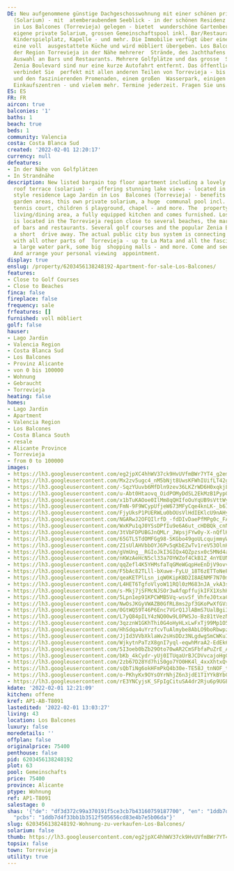 ```yaml
---
DE: Neu aufgenommene günstige Dachgeschosswohnung mit einer schönen privaten Dachterrasse
  (Solarium) - mit  atemberaubendem Seeblick - in der schönen Residenz Lago Jardin
  in Los Balcones (Torrevieja) gelegen - bietet  wunderschöne Gartenbereiche, das
  eigene private Solarium, grossen Gemeinschaftspool inkl. Bar/Restaurant,  Tennisplatz,
  Kinderspielplatz, Kapelle - und mehr. Die Immobilie verfügt über einen offenen Wohn-/Essbereich,
  eine voll  ausgestattete Küche und wird möbliert übergeben. Los Balcones liegt in
  der Region Torrevieja in der Nähe mehrerer  Strände, des Jachthafens und einer großen
  Auswahl an Bars und Restaurants. Mehrere Golfplätze und das grosse  Shopping Centre
  Zenia Boulevard sind nur eine kurze Autofahrt entfernt. Das öffentliche Stadtbussystem
  verbindet Sie  perfekt mit allen anderen Teilen von Torrevieja - bis nach La Mata
  und den faszinierenden Promenaden, einem großen  Wasserpark, einigen weiteren großen
  Einkaufszentren - und vielem mehr. Termine jederzeit. Fragen Sie uns.
ES: ES
FR: FR
aircon: true
balconies: '1'
baths: 1
beach: true
beds: 1
community: Valencia
costa: Costa Blanca Sud
created: '2022-02-01 12:20:17'
currency: null
defeatures:
- In der Nähe von Golfplätzen
- In Strandnähe
description: New listed bargain top floor apartment including a lovely fully private
  roof terrace (solarium) -  offering stunning lake views - located in the nice Spanish
  style residence Lago Jardin in Los  Balcones (Torrevieja) - benefits from beautiful
  garden areas, this own private solarium, a huge  communal pool incl. Bar / restaurant,
  tennis court, children ́s playground, chapel - and more. The  property has an open
  living/dining area, a fully equipped kitchen and comes furnished. Los  Balcones
  is located in the Torrevieja region close to several beaches, the marina and a wide  selection
  of bars and restaurants. Several golf courses and the popular Zenia Boulevard are
  a short  drive away. The actual public city bus system is connecting you perfectly
  with all other parts of  Torrevieja - up to La Mata and all the fascinating promenades,
  a large water park, some big  shopping malls - and more. Come and see yourself.
  And arrange your personal viewing  appointment.
display: true
enslug: /property/6203456138248192-Apartment-for-sale-Los-Balcones/
features:
- Close to Golf Courses
- Close to Beaches
finca: false
fireplace: false
frequency: sale
frfeatures: []
furnished: voll möbliert
golf: false
hauser:
- Lago Jardin
- Valencia Region
- Costa Blanca Sud
- Los Balcones
- Provinz Alicante
- von 0 bis 100000
- Wohnung
- Gebraucht
- Torrevieja
heating: false
homes:
- Lago Jardin
- Apartment
- Valencia Region
- Los Balcones
- Costa Blanca South
- resale
- Alicante Province
- Torrevieja
- from 0 to 100000
images:
- https://lh3.googleusercontent.com/eg2jpXC4hhWV37ck9HvUVfmBWr7YT4_g2em87qqulmnxhtsaQRDRplbLYVsNGOsILcJI0vjzJkvsVskive0-jYJKkZ_UllMp=w640-rj-e30-l100
- https://lh3.googleusercontent.com/Mx2zv5ugc4_nM5bNjt8UwsKFWhIUifLT42gS_hbniCHFdOHqZiELSZQTWifnjrcfVdaw9ttRwD1c4iKq5bpqCHhOywPhl_ubdQ=w640-rj-e30-l100
- https://lh3.googleusercontent.com/-SqzYUuvb6MfDln9zev36LKZrWD6H0xqkjLkm722f2QIDdYWTzNBZobLhzqioPgwbYa4oDBYeANWH0ZNAjmO9sQD1KYHEVOecA=w640-rj-e30-l100
- https://lh3.googleusercontent.com/u-Abt0Htaovq_OidPOMyDdSL2EkMzB1PypQYonIoQMibnHjt1iMoyQJpbeCkzSLWNSySASzPrhUMf8Cqkw4UhNMQoFVOFGILrA=w640-rj-e30-l100
- https://lh3.googleusercontent.com/x1bTuKAOoe0IlMm8qQHIfoOuYqUB9sVttWy0jU-1vL9gQGx3TTCqwBspGuHN9XbPs0rda8UxCRE3u5BzA-SvyaE6yAXrG5b4=w640-rj-e30-l100
- https://lh3.googleusercontent.com/FmN-9F9WCypUfjeW673MFyCqe4knLK-_b6Izd3fSp6Eu_51ngxbnjTYWKhXRorj0X9Pe4-OIsngbBOBKdp2dX8MBhz1xPvVM=w640-rj-e30-l100
- https://lh3.googleusercontent.com/FjyUksP1PUERWLu0bOUsVlHdIEKlcU9nAHyEIoNeAbMHsdDhp64WvOuQKfSu76V0NCB9lH9ha85EE45Yn4k6Ql_qkBLbV5-44w=w640-rj-e30-l100
- https://lh3.googleusercontent.com/NGARwJ2OFQIlrfD_-fdDIvDaePfMPg0c_FAsRH8Ky-nWxb85EoOT-JG_ydVI-IiqpQn_vLDmlsr1cazjLblielyPpCpeZw7Gdw=w640-rj-e30-l100
- https://lh3.googleusercontent.com/WxKPu1qJ0YSsDPfIu9e6A6ut_cHDBQk_cnN8MCKcG5TJ6MehSR67eG1T8wS22ZEouUm514Tl0--EkaNrf1cGqJzKEcKaADh_cw=w640-rj-e30-l100
- https://lh3.googleusercontent.com/3tVbFDPUBGJnQMLr_JWpsjFYw0y-X-nQflKA5Deszt2nZEX1Tbp6st4TzTzePAbz5_UlyHzpoJp2t9yE_oLiBvjkERWcaX45G50=w640-rj-e30-l100
- https://lh3.googleusercontent.com/65GTLSTdOMFGg98-SKGbo49goULcqujmmyWHLLO18adMSgbUEXh-O6bd9Q_GAHM4pSNMqUCTab23gA86vdccmHshNh4_BFjk=w640-rj-e30-l100
- https://lh3.googleusercontent.com/ZIsUlAHVbbOYJ6Pv5qKbEZwTv1reV53OlnKdsFJybm8NeUB991IV2jPSVq-oqEo2v6X0-uHClwwgSzkgupShI7vMTPeBSwAg=w640-rj-e30-l100
- https://lh3.googleusercontent.com/gVmUng__RGIoJkI3GIQx4QZpzsx0c5MNd4alsm0-Fs8Rh0ZlSYD5m0rfQdowCWSPOL-jRNp57_gOaW5ZRmsvhdQzD06I17jVjQ=w640-rj-e30-l100
- https://lh3.googleusercontent.com/nKWzAeHcN5cl33a7OYWZof4CkB1Z_4nYEUNMbBHdzPnCTYWOY3S4bod2jThT1fMtgVK41qzctThHvy56gl6jSak5CZXB1_48OqQ=w640-rj-e30-l100
- https://lh3.googleusercontent.com/qqZefl4K5YHMsfaTqGMeWGqpHeEnDjV9ovvcVIzHoXJO9j_ypUxd3OkV74uh_keQL_X8v6AdkmdT9gxELWfc1N0Te-iR9NLQcw=w640-rj-e30-l100
- https://lh3.googleusercontent.com/F5bAc82TLll-bXuwe-FyLU_18T6zETToNeP5n1gyApxIh7CTZCuAGhjthJRQJg9XtArhkoSA-QaVKMuiKq7VMeGrGAnww3uA=w640-rj-e30-l100
- https://lh3.googleusercontent.com/qeaKETPlLsn_iqW0KipKBD2I8AENMF7N70mnE6xPwvEsTcEQkL4o7roJWIX4KjfDPK94JWx9cAn6mnGaj3L92r7ONnDGbAAvcg=w640-rj-e30-l100
- https://lh3.googleusercontent.com/L4HET6TgfoVlyoW11RQl0zM683nJA_vkA3sCO2awxiRtHJ_LNVIrRqRoi2GqyBcUNST08a5lktUzN6evIAQND7EFFbFlU-MhuA=w640-rj-e30-l100
- https://lh3.googleusercontent.com/s-Mkj7jSFMcNJSOr3wAfqpffujkIFX1XshHVyWEk6BHQVzsv5wAnTsCoYKgQJQrKWLBXhaSH3Wjym1tlTnRFGyMj0uY7w1VN7g=w640-rj-e30-l100
- https://lh3.googleusercontent.com/5Lpn1ep91KPCWMB5Vq-wsvSf_VhfeJ0txaCzxxnPyBOKI_6YIzB9lSMdo0OML3a0jHe-7guCCZ1CnuqqrHB8g1EeqEKmyIA7i1U=w640-rj-e30-l100
- https://lh3.googleusercontent.com/NwOsJKGyVWAZB0GfRL8ms2pf3GKoPwXfGVxtrKw2DNH3fri8MQ3mMXBodjydpEQtte1MqIcNG3gpB2749NygPU5jf5iB4WKKSw=w640-rj-e30-l100
- https://lh3.googleusercontent.com/0GtWQ59T46P6Enc7VGrQ1JlABmS7UalBgi3Sd3aM2hLBadlUn7bi2pLpoylAmO5kJvpu7TrY5JzUtZKvCK4z0fb6qPUveMte=w640-rj-e30-l100
- https://lh3.googleusercontent.com/L7yQ84pILY4zNQ00w9L0PWSJo-Bz81tVezNxPDY5ZABSzRevbhZBfKIeDzNqyFg158FFjYW8wZxMPc8-M3XMWWYEeX44HrgL1Q=w640-rj-e30-l100
- https://lh3.googleusercontent.com/3qzznW1GKhThi0G4oHyHLxLwFxTj99Mp1O55wSuDF0inWxVSCYyNeYLov_8iarbF5j3KfWupL9srL4STawqc5v_LkwnFiD-ZvAg=w640-rj-e30-l100
- https://lh3.googleusercontent.com/HhSdqa4uYrzfcvTuAlmybe8AbLO9boRbwpzOD21XTG_blDKlU_3RgweSRIJz3g9Q94VhFfVKTbGCXOK9Wj0QvfBz_uHpTFbWOA=w640-rj-e30-l100
- https://lh3.googleusercontent.com/JjId3VVbXklaWv2sHsDDz3NLgdwgSmCWKuIM2Ylodx3-mmoBS1P6wUBNl3-SCpJxNvwX0AvpTVQbwZgzTz6aFmvJPZwlY8q_ZQ=w640-rj-e30-l100
- https://lh3.googleusercontent.com/WjkytnPaTzX8gnI7yql-eqwhMraA2-EdEk61X-8N4pY-QRDemx1rDUxy0xhX575ac62xnfs-uwrg9P0V-rbxSNjsvLK3j5JtmYI=w640-rj-e30-l100
- https://lh3.googleusercontent.com/5I3oeb0bZb29Oto70wAR2CmSFbfaPuZrE_AVJbBW8w08Yw-798JwzcD7wHzmCyXl72YOI90rMa-Z74rfazHRD5tbshkDpv-M=w640-rj-e30-l100
- https://lh3.googleusercontent.com/bKb_4kCydr-yUj0ITUqaUrBJCDVvcajoHgGdbZ7EH556jiF6OA-9uFAa7KB3xLjDv9Y08qoV20Iyd0ljupqPMkJJ1lXljBPwsQ=w640-rj-e30-l100
- https://lh3.googleusercontent.com/2zb67D28Yd7hiS0go7YO0HK4l_4xxXhtxQvOwIVFgkcT5hjWxx91rZLiDc-jRjmW34AcI9W5AzskQ0mD_I_2WaBZfkVq4huEtw=w640-rj-e30-l100
- https://lh3.googleusercontent.com/sQbTiNg6okHFmPkQ4b30e-TE58J_tnNOF_teGCUFZKbbjFz_TarlikxQYjIkD5C4Ps_lDtw6F8clbmLa-3UBr8XTUOK2n2_FGek=w640-rj-e30-l100
- https://lh3.googleusercontent.com/o-PKhyKx9OYsOYrNhjZ6n3jdE1T1YYkBYb0dhUabgKCVbSuPLdPFV2ZQlgOq-tHSbWSc3Q5N400HiFqF4sKUW7QfVzDdtGni5Q=w640-rj-e30-l100
- https://lh3.googleusercontent.com/rE3YNCyjsK_SFpIgCituSA4dr2Rju6p9UGEiDzoJfqLG4rlSulmjHACFqWl5bZE0-AbYoJFSv0oFYingvpBcnCXm5KqPUIKNPg=w640-rj-e30-l100
kdate: '2022-02-01 12:21:09'
kitchen: offene
kref: AP1-AB-T8091
lastedited: '2022-02-01 13:03:27'
living: 43
location: Los Balcones
luxury: false
moredetails: ''
offplan: false
originalprice: 75400
penthouse: false
pid: 6203456138248192
plot: 63
pool: Gemeinschafts
price: 75400
province: Alicante
ptype: Wohnung
ref: AP1-T8091
salestage: 0
shas: '{"de": "df3d372c99a370191f5ce3cb7b43160759187700", "en": "1ddb7d4f33bb1b3512f505656cd83e4b7e5b06da",
  "pcbs": "1ddb7d4f33bb1b3512f505656cd83e4b7e5b06da"}'
slug: 6203456138248192-Wohnung-zu-verkaufen-Los-Balcones/
solarium: false
thumb: https://lh3.googleusercontent.com/eg2jpXC4hhWV37ck9HvUVfmBWr7YT4_g2em87qqulmnxhtsaQRDRplbLYVsNGOsILcJI0vjzJkvsVskive0-jYJKkZ_UllMp=w400-h240-n-rj-e30-l100
topsix: false
town: Torrevieja
utility: true
---
```

